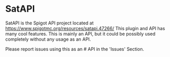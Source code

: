 # SatAPI
SatAPI is the Spigot API project located at https://www.spigotmc.org/resources/satapi.47266/
This plugin and API has many cool features. This is mainly an API, but it could be possibly used completely without any usage as an API.



Please report issues using this as an # API in the 'Issues' Section. 

